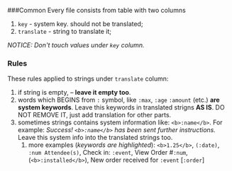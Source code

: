 ###Common
Every file consists from table with two columns
1) `key` - system key. should not be translated;
2) `translate` - string to translate it;

*NOTICE: Don't touch values under `key` column.*

### Rules
These rules applied to strings under `translate` column:
1. if string is empty, – **leave it empty too**.
2. words which BEGINS from `:` symbol, like `:max`, `:age` `:amount` (etc.) **are system keywords**. Leave this keywords in translated strigns **AS IS**. DO NOT REMOVE IT, just add translation for other parts.
3. sometimes strings contains system information like: `<b>:name</b>`.  For example: *Success! `<b>:name</b>` has been sent further instructions.* Leave this system info into the translated strings too.
   1. more examples (*keywords are highlighted*): `<b>1.25</b>`, `(:date)`, `:num Attendee(s)`, Check in: `:event`, View Order #`:num`, (`<b>:installed</b>`), New order received for `:event` [`:order`]